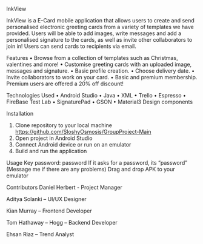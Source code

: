 InkView


InkView is a E-Card mobile application that allows users to create and send personalised electronic greeting cards from a variety of templates we have provided. Users will be able to add images, write messages and add a personalised signature to the cards, as well as invite other collaborators to join in! Users can send cards to recipients via email.


Features
•	Browse from a collection of templates such as Christmas, valentines and more!
•	Customise greeting cards with an uploaded image, messages and signature.
•	Basic profile creation.
•	Choose delivery date.
•	Invite collaborators to work on your card.
•	Basic and premium membership. Premium users are offered a 20% off discount!


Technologies Used
•	Android Studio
•	Java
•	XML
•	Trello
•	Espresso
•	FireBase Test Lab
•	SignaturePad
•	GSON
•	Material3 Design components


Installation
1.	Clone repository to your local machine
https://github.com/SloshyOsmosis/GroupProject-Main
2.	Open project in Android Studio
3.	Connect Android device or run on an emulator
4.	Build and run the application


Usage
Key password: password
If it asks for a password, its “password” (Message me if there are any problems)
Drag and drop APK to your emulator


Contributors
Daniel Herbert - Project Manager

Aditya Solanki – UI/UX Designer

Kian Murray – Frontend Developer

Tom Hathaway – Hogg – Backend Developer

Ehsan Riaz – Trend Analyst
